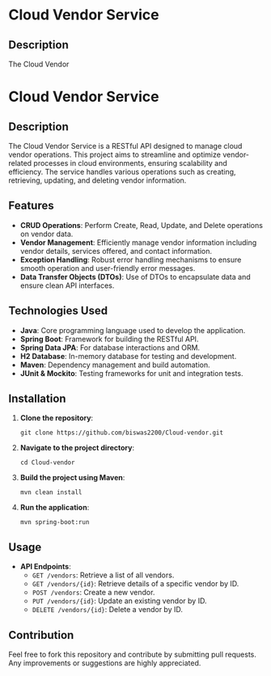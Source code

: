 
# Cloud Vendor Service

## Description
The Cloud Vendor

# Cloud Vendor Service

## Description
The Cloud Vendor Service is a RESTful API designed to manage cloud vendor operations. This project aims to streamline and optimize vendor-related processes in cloud environments, ensuring scalability and efficiency. The service handles various operations such as creating, retrieving, updating, and deleting vendor information.

## Features
- **CRUD Operations**: Perform Create, Read, Update, and Delete operations on vendor data.
- **Vendor Management**: Efficiently manage vendor information including vendor details, services offered, and contact information.
- **Exception Handling**: Robust error handling mechanisms to ensure smooth operation and user-friendly error messages.
- **Data Transfer Objects (DTOs)**: Use of DTOs to encapsulate data and ensure clean API interfaces.

## Technologies Used
- **Java**: Core programming language used to develop the application.
- **Spring Boot**: Framework for building the RESTful API.
- **Spring Data JPA**: For database interactions and ORM.
- **H2 Database**: In-memory database for testing and development.
- **Maven**: Dependency management and build automation.
- **JUnit & Mockito**: Testing frameworks for unit and integration tests.

## Installation
1. **Clone the repository**:
   ```
   git clone https://github.com/biswas2200/Cloud-vendor.git
   ```
2. **Navigate to the project directory**:
   ```
   cd Cloud-vendor
   ```
3. **Build the project using Maven**:
   ```
   mvn clean install
   ```
4. **Run the application**:
   ```
   mvn spring-boot:run
   ```

## Usage
- **API Endpoints**:
  - `GET /vendors`: Retrieve a list of all vendors.
  - `GET /vendors/{id}`: Retrieve details of a specific vendor by ID.
  - `POST /vendors`: Create a new vendor.
  - `PUT /vendors/{id}`: Update an existing vendor by ID.
  - `DELETE /vendors/{id}`: Delete a vendor by ID.

## Contribution
Feel free to fork this repository and contribute by submitting pull requests. Any improvements or suggestions are highly appreciated.
